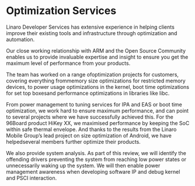 # Optimization Services

Linaro Developer Services has extensive experience in helping clients improve their existing tools and infrastructure through optimization and automation. 

Our close working relationship with ARM and the Open Source Community enables us to provide invaluable expertise and insight to ensure you get the maximum level of performance from your products. 

The team has worked on a range ofoptimization projects for customers, covering everything frommemory size optimizations for restricted memory devices, to power usage optimizations in the kernel, boot time optimizations for set top boxesand performance optimizations in libraries like libc.

From power management to tuning services for IPA and EAS or boot time optimization, we work hard to ensure maximum performance, and can point to several projects where we have successfully achieved this. For the 96Board product HiKey XX, we maximised performance by keeping the SoC within safe thermal envelope. And thanks to the results from the Linaro Mobile Group’s lead project on size optimization of Android, we have helpedseveral members further optimize their products. 

We also provide system analysis. As part of this review, we will identify the offending drivers preventing the system from reaching low power states or unnecessarily waking up the system. We will then enable power management awareness when developing software IP and debug kernel and PSCI interaction.
